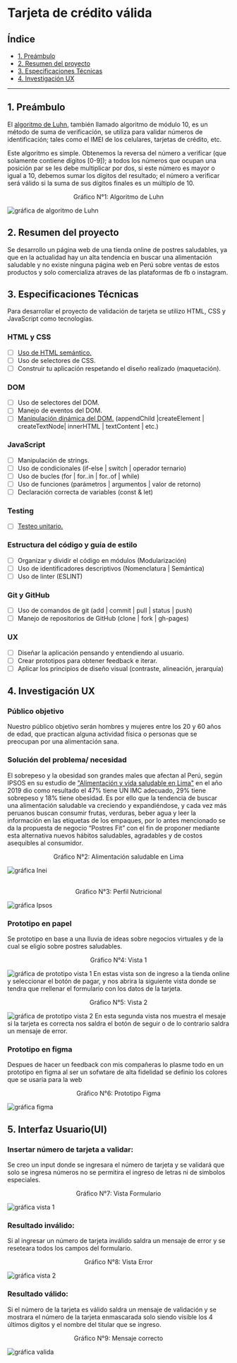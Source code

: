 # Tarjeta de crédito válida

## Índice

* [1. Preámbulo](#1-preámbulo)
* [2. Resumen del proyecto](#2-resumen-del-proyecto)
* [3. Especificaciones Técnicas](#3-especificaciones-técnicas)
* [4. Investigación UX](#4-investigación-ux)

***

## 1. Preámbulo

El [algoritmo de Luhn](https://es.wikipedia.org/wiki/Algoritmo_de_Luhn),
también llamado algoritmo de módulo 10, es un método de suma de verificación,
se utiliza para validar números de identificación; tales como el IMEI de los
celulares, tarjetas de crédito, etc.

Este algoritmo es simple. Obtenemos la reversa del número a verificar (que
solamente contiene dígitos [0-9]); a todos los números que ocupan una posición
par se les debe multiplicar por dos, si este número es mayor o igual a 10,
debemos sumar los dígitos del resultado; el número a verificar será válido si
la suma de sus dígitos finales es un múltiplo de 10.
<center>Gráfico N°1: Algoritmo de Luhn</center>

![gráfica de algoritmo de Luhn](https://www.101computing.net/wp/wp-content/uploads/Luhn-Algorithm.png)

## 2. Resumen del proyecto
Se desarrollo un página web de una tienda online de postres saludables, ya que en la actualidad hay un alta tendencia en buscar una alimentación saludable y no existe ninguna página web en Perú sobre ventas de estos productos y solo comercializa atraves de las plataformas de fb o instagram.

## 3. Especificaciones Técnicas
Para desarrollar el proyecto de validación de tarjeta se utilizo HTML, CSS y JavaScript como tecnologías.

### HTML y CSS

* [ ] [Uso de HTML semántico.](https://developer.mozilla.org/en-US/docs/Glossary/Semantics#Semantics_in_HTML)
* [ ] Uso de selectores de CSS.
* [ ] Construir tu aplicación respetando el diseño realizado (maquetación).

### DOM

* [ ] Uso de selectores del DOM.
* [ ] Manejo de eventos del DOM.
* [ ] [Manipulación dinámica del DOM.](https://developer.mozilla.org/es/docs/Referencia_DOM_de_Gecko/Introducci%C3%B3n)
(appendChild |createElement | createTextNode| innerHTML | textContent | etc.)

### JavaScript

* [ ] Manipulación de strings.
* [ ] Uso de condicionales (if-else | switch | operador ternario)
* [ ] Uso de bucles (for | for..in | for..of | while)
* [ ] Uso de funciones (parámetros | argumentos | valor de retorno)
* [ ] Declaración correcta de variables (const & let)

### Testing

* [ ] [Testeo unitario.](https://jestjs.io/docs/es-ES/getting-started)

### Estructura del código y guía de estilo

* [ ] Organizar y dividir el código en módulos (Modularización)
* [ ] Uso de identificadores descriptivos (Nomenclatura | Semántica)
* [ ] Uso de linter (ESLINT)

### Git y GitHub

* [ ] Uso de comandos de git (add | commit | pull | status | push)
* [ ] Manejo de repositorios de GitHub (clone | fork | gh-pages)

### UX

* [ ] Diseñar la aplicación pensando y entendiendo al usuario.
* [ ] Crear prototipos para obtener feedback e iterar.
* [ ] Aplicar los principios de diseño visual (contraste, alineación, jerarquía)

## 4. Investigación UX

### Público objetivo
Nuestro público objetivo serán hombres y mujeres entre los 20 y 60 años de edad,
que practican alguna actividad física o  personas que se preocupan por una alimentación 
sana.

### Solución del problema/ necesidad
El sobrepeso y la obesidad son grandes males que afectan al Perú, según IPSOS en su estudio de ["Alimentación y vida
saludable en Lima"](https://www.ipsos.com/sites/default/files/ct/publication/documents/2019-10/vida_saludable.pdf) en el año 2019 dio como resultado el 47% tiene UN IMC adecuado, 29% tiene sobrepeso y 18% tiene obesidad.
Es por ello que la tendencia de buscar una alimentación saludable va creciendo y expandiéndose,
y cada vez más peruanos buscan consumir frutas, verduras, beber  agua y leer la información en las etiquetas de los empaques, por lo antes mencionado se da la propuesta de negocio “Postres Fit” con el fin de proponer mediante esta alternativa
nuevos hábitos saludables, agradables y de costos asequibles al consumidor.<br>

<center>Gráfico N°2: Alimentación saludable en Lima</center>

![gráfica Inei](https://i.ibb.co/rv1xjWS/inei.jpg)
<br><br>
<center>Gráfico N°3: Perfil Nutricional</center>

![gráfica Ipsos](https://i.ibb.co/51mM0wb/vida-saludable.png)

### Prototipo en papel
Se prototipo en base a una lluvia de ideas sobre negocios virtuales y de la cual se eligio sobre postres saludables.

<center>Gráfico N°4: Vista 1</center>

![gráfica de prototipo vista 1](https://i.ibb.co/njqVbtk/prototipo1.jpg)
En estas vista son de ingreso a la tienda online y seleccionar el botón de pagar, y nos abrira la siguiente vista donde se tendra que rrellenar el formulario con los datos de la tarjeta.
<br>
<center>Gráfico N°5: Vista 2</center>

![gráfica de prototipo vista 2](https://i.ibb.co/9tHBHSj/prototipo1-1.jpg)
En esta segunda vista nos muestra el mesaje si la tarjeta es correcta nos saldra el botón de seguir o de lo contrario saldra un mensaje de error.

### Prototipo en figma
Despues de hacer un feedback con mis compañeras lo plasme todo en un prototipo
en figma al ser un sofwtare de alta fidelidad se definio los colores que se usaria para la web

<center>Gráfico N°6: Prototipo Figma</center>

![gráfica figma](https://i.ibb.co/BqVZ2Dp/figma.png)

## 5. Interfaz Usuario(UI)
### Insertar número de tarjeta a validar:
Se creo un input donde se ingresara el número de tarjeta y se validará que solo se ingresa números no se permitira el ingreso de letras ni de simbolos especiales.

<center>Gráfico N°7: Vista Formulario</center>

![gráfica vista 1](https://i.ibb.co/DDN2sR2/formulario.png)

### Resultado inválido:
Si al ingresar un número de tarjeta inválido saldra un mensaje de error y se reseteara todos los campos del formulario.

<center>Gráfico N°8: Vista Error</center>

![gráfica vista 2](https://i.ibb.co/SJ5ZQG2/mensaje-error.png)

### Resultado válido:
Si el número de la tarjeta es válido saldra un mensaje de validación y se mostrara el número de la tarjeta enmascarada solo siendo visible los 4 últimos digitos y el nombre del titular que se ingreso.

<center>Gráfico N°9: Mensaje correcto</center>

![gráfica valida](https://i.ibb.co/YyLjgx8/valida.png)



